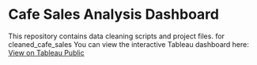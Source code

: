 # Cafe Sales Analysis Dashboard

This repository contains data cleaning scripts and project files. for cleaned_cafe_sales 
You can view the interactive Tableau dashboard here:  
[View on Tableau Public](https://public.tableau.com/app/profile/isabellah.chelangat/viz/CafesalesGR2/CafeSalesDashboard?publish=yes)

